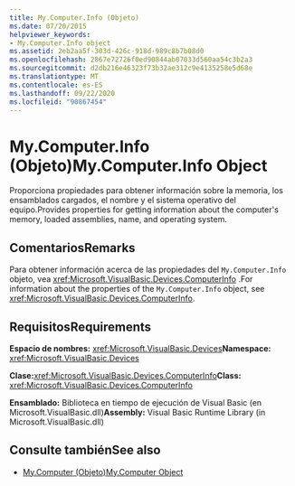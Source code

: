 ```yaml
---
title: My.Computer.Info (Objeto)
ms.date: 07/20/2015
helpviewer_keywords:
- My.Computer.Info object
ms.assetid: 2eb2aa5f-303d-426c-918d-989c8b7b08d0
ms.openlocfilehash: 2867e72726f0ed90844ab07033d560aa54c3b2a3
ms.sourcegitcommit: d2db216e46323f73b32ae312c9e4135258e5d68e
ms.translationtype: MT
ms.contentlocale: es-ES
ms.lasthandoff: 09/22/2020
ms.locfileid: "90867454"
---
```

# <a name="mycomputerinfo-object"></a><span data-ttu-id="c5c22-102">My.Computer.Info (Objeto)</span><span class="sxs-lookup"><span data-stu-id="c5c22-102">My.Computer.Info Object</span></span>

<span data-ttu-id="c5c22-103">Proporciona propiedades para obtener información sobre la memoria, los ensamblados cargados, el nombre y el sistema operativo del equipo.</span><span class="sxs-lookup"><span data-stu-id="c5c22-103">Provides properties for getting information about the computer's memory, loaded assemblies, name, and operating system.</span></span>  
  
## <a name="remarks"></a><span data-ttu-id="c5c22-104">Comentarios</span><span class="sxs-lookup"><span data-stu-id="c5c22-104">Remarks</span></span>  

 <span data-ttu-id="c5c22-105">Para obtener información acerca de las propiedades del `My.Computer.Info` objeto, vea <xref:Microsoft.VisualBasic.Devices.ComputerInfo> .</span><span class="sxs-lookup"><span data-stu-id="c5c22-105">For information about the properties of the `My.Computer.Info` object, see <xref:Microsoft.VisualBasic.Devices.ComputerInfo>.</span></span>  
  
## <a name="requirements"></a><span data-ttu-id="c5c22-106">Requisitos</span><span class="sxs-lookup"><span data-stu-id="c5c22-106">Requirements</span></span>  

 <span data-ttu-id="c5c22-107">**Espacio de nombres:** <xref:Microsoft.VisualBasic.Devices></span><span class="sxs-lookup"><span data-stu-id="c5c22-107">**Namespace:** <xref:Microsoft.VisualBasic.Devices></span></span>  
  
 <span data-ttu-id="c5c22-108">**Clase:**<xref:Microsoft.VisualBasic.Devices.ComputerInfo></span><span class="sxs-lookup"><span data-stu-id="c5c22-108">**Class:** <xref:Microsoft.VisualBasic.Devices.ComputerInfo></span></span>  
  
 <span data-ttu-id="c5c22-109">**Ensamblado:** Biblioteca en tiempo de ejecución de Visual Basic (en Microsoft.VisualBasic.dll)</span><span class="sxs-lookup"><span data-stu-id="c5c22-109">**Assembly:** Visual Basic Runtime Library (in Microsoft.VisualBasic.dll)</span></span>  
  
## <a name="see-also"></a><span data-ttu-id="c5c22-110">Consulte también</span><span class="sxs-lookup"><span data-stu-id="c5c22-110">See also</span></span>

- [<span data-ttu-id="c5c22-111">My.Computer (Objeto)</span><span class="sxs-lookup"><span data-stu-id="c5c22-111">My.Computer Object</span></span>](my-computer-object.md)
